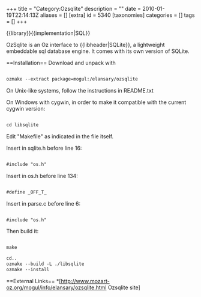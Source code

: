 +++
title = "Category:Ozsqlite"
description = ""
date = 2010-01-19T22:14:13Z
aliases = []
[extra]
id = 5340
[taxonomies]
categories = []
tags = []
+++

{{library}}{{implementation|SQL}}

OzSqlite is an Oz interface to {{libheader|SQLite}}, a lightweight embeddable sql database engine. It comes with its own version of SQLite.

==Installation==
Download and unpack with

```txt

ozmake --extract package=mogul:/elansary/ozsqlite

```


On Unix-like systems, follow the instructions in README.txt

On Windows with cygwin, in order to make it compatible with the current cygwin version:

```txt

cd libsqlite

```


Edit "Makefile" as indicated in the file itself.

Insert in sqlite.h before line 16:

```txt

#include "os.h"

```


Insert in os.h before line 134:

```txt

#define	_OFF_T_

```


Insert in parse.c before line 6:

```txt

#include "os.h"

```


Then build it:

```txt

make

cd..
ozmake --build -L ./libsqlite
ozmake --install

```


==External Links==
*[http://www.mozart-oz.org/mogul/info/elansary/ozsqlite.html Ozsqlite site]
